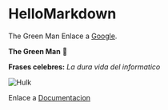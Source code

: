 # HelloMarkdown
The Green Man
Enlace a [Google](https://www.google.es/).

**The Green Man** :star_struck:

**Frases celebres:** *La dura vida del informatico*

![Hulk](https://external-content.duckduckgo.com/iu/?u=https%3A%2F%2Fi.pinimg.com%2Foriginals%2Fa4%2Ff6%2F4e%2Fa4f64e2f68f0112daebb13c28959145c.jpg&f=1&nofb=1)

Enlace a [Documentacion](docs.md)
